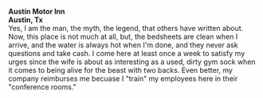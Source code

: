 **Austin Motor Inn**  
**Austin, Tx**  
Yes, I am the man, the myth, the legend, that others have written about. Now, this place is not much at all, but, the bedsheets are clean when I arrive, and the water is always hot when I'm done, and they never ask questions and take cash. I come here at least once a week to satisfy my urges since the wife is about as interesting as a used, dirty gym sock when it comes to being alive for the beast with two backs. Even better, my company reimburses me becuase I "train" my employees here in their "conference rooms."
